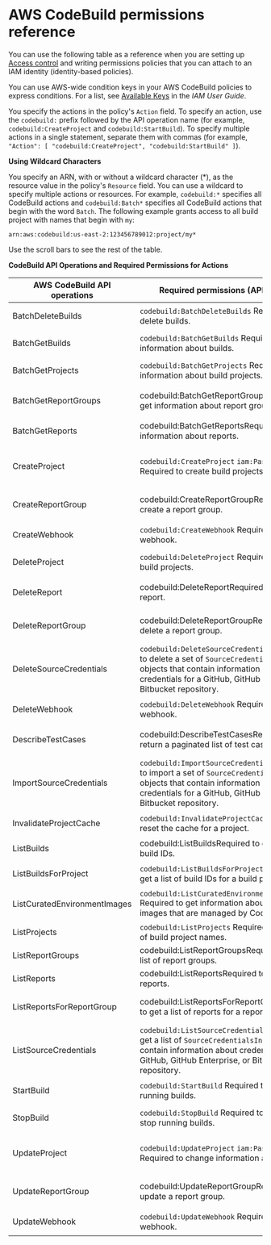 # AWS CodeBuild permissions reference<a name="auth-and-access-control-permissions-reference"></a>

You can use the following table as a reference when you are setting up [Access control](auth-and-access-control.md#access-control) and writing permissions policies that you can attach to an IAM identity \(identity\-based policies\)\. 

You can use AWS\-wide condition keys in your AWS CodeBuild policies to express conditions\. For a list, see [Available Keys](https://docs.aws.amazon.com/IAM/latest/UserGuide/reference_policies_elements.html#AvailableKeys) in the *IAM User Guide*\.

You specify the actions in the policy's `Action` field\. To specify an action, use the `codebuild:` prefix followed by the API operation name \(for example, `codebuild:CreateProject` and `codebuild:StartBuild`\)\. To specify multiple actions in a single statement, separate them with commas \(for example, `"Action": [ "codebuild:CreateProject", "codebuild:StartBuild" ]`\)\.

**Using Wildcard Characters**

You specify an ARN, with or without a wildcard character \(\*\), as the resource value in the policy's `Resource` field\. You can use a wildcard to specify multiple actions or resources\. For example, `codebuild:*` specifies all CodeBuild actions and `codebuild:Batch*` specifies all CodeBuild actions that begin with the word `Batch`\. The following example grants access to all build project with names that begin with `my`: 

```
arn:aws:codebuild:us-east-2:123456789012:project/my*
```

Use the scroll bars to see the rest of the table\.


**CodeBuild API Operations and Required Permissions for Actions**  

| AWS CodeBuild API operations | Required permissions \(API actions\) | Resources | 
| --- | --- | --- | 
| BatchDeleteBuilds |  `codebuild:BatchDeleteBuilds` Required to delete builds\.  |  `arn:aws:codebuild:region-ID:account-ID:project/project-name`  | 
| BatchGetBuilds |  `codebuild:BatchGetBuilds` Required to get information about builds\.  |  `arn:aws:codebuild:region-ID:account-ID:project/project-name`  | 
| BatchGetProjects |  `codebuild:BatchGetProjects` Required to get information about build projects\.  |  `arn:aws:codebuild:region-ID:account-ID:project/project-name`  | 
| BatchGetReportGroups | codebuild:BatchGetReportGroupsRequired to get information about report groups\. | arn:aws:codebuild:region\-ID:account\-ID:report\-group/report\-name | 
| BatchGetReports | codebuild:BatchGetReportsRequired to get information about reports\. |  `arn:aws:codebuild:region-ID:account-ID:report-group/report-name`  | 
| CreateProject |  `codebuild:CreateProject` `iam:PassRole` Required to create build projects\.  |  `arn:aws:codebuild:region-ID:account-ID:project/project-name` `arn:aws:iam:account-ID:role/role-name`  | 
| CreateReportGroup | codebuild:CreateReportGroupRequired to create a report group\. | arn:aws:codebuild:region\-ID:account\-ID:report\-group/report\-name | 
| CreateWebhook |  `codebuild:CreateWebhook` Required to create a webhook\.  |  `arn:aws:codebuild:region-ID:account-ID:project/project-name`  | 
| DeleteProject |  `codebuild:DeleteProject` Required to delete build projects\.  |  `arn:aws:codebuild:region-ID:account-ID:project/project-name`  | 
| DeleteReport | codebuild:DeleteReportRequired to delete a report\. | arn:aws:codebuild:region\-ID:account\-ID:report\-group/report\-name | 
| DeleteReportGroup | codebuild:DeleteReportGroupRequired to delete a report group\. | arn:aws:codebuild:region\-ID:account\-ID:report\-group/report\-name | 
| DeleteSourceCredentials |  `codebuild:DeleteSourceCredentials` Required to delete a set of `SourceCredentialsInfo` objects that contain information about credentials for a GitHub, GitHub Enterprise, or Bitbucket repository\.  |  `*`  | 
| DeleteWebhook |  `codebuild:DeleteWebhook` Required to delete a webhook\.  |  `arn:aws:codebuild:region-ID:account-ID:project/project-name`  | 
| DescribeTestCases | codebuild:DescribeTestCasesRequired to return a paginated list of test cases\. | arn:aws:codebuild:region\-ID:account\-ID:report\-group/report\-name | 
| ImportSourceCredentials |  `codebuild:ImportSourceCredentials` Required to import a set of `SourceCredentialsInfo` objects that contain information about credentials for a GitHub, GitHub Enterprise, or Bitbucket repository\.  |  `*`  | 
| InvalidateProjectCache |  `codebuild:InvalidateProjectCache` Required to reset the cache for a project\.  |  `arn:aws:codebuild:region-ID:account-ID:project/project-name`  | 
| ListBuilds | codebuild:ListBuildsRequired to get a list of build IDs\. |  `*`  | 
| ListBuildsForProject |  `codebuild:ListBuildsForProject` Required to get a list of build IDs for a build project\.  |  `arn:aws:codebuild:region-ID:account-ID:project/project-name`  | 
| ListCuratedEnvironmentImages |  `codebuild:ListCuratedEnvironmentImages` Required to get information about all Docker images that are managed by CodeBuild\.  |  `*` \(required, but does not refer to an addressable AWS resource\)  | 
| ListProjects |  `codebuild:ListProjects` Required to get a list of build project names\.  |  `*`  | 
| ListReportGroups | codebuild:ListReportGroupsRequired to get a list of report groups\. | \* | 
| ListReports | codebuild:ListReportsRequired to get a list of reports\. | \* | 
| ListReportsForReportGroup | codebuild:ListReportsForReportGroupRequired to get a list of reports for a report group\. | arn:aws:codebuild:region\-ID:account\-ID:report\-group/report\-name | 
| ListSourceCredentials |  `codebuild:ListSourceCredentials` Required to get a list of `SourceCredentialsInfo` objects that contain information about credentials for a GitHub, GitHub Enterprise, or Bitbucket repository\.  |  `*`  | 
| StartBuild |  `codebuild:StartBuild` Required to start running builds\.  |  `arn:aws:codebuild:region-ID:account-ID:project/project-name`  | 
| StopBuild |  `codebuild:StopBuild` Required to attempt to stop running builds\.  |  `arn:aws:codebuild:region-ID:account-ID:project/project-name`  | 
| UpdateProject |  `codebuild:UpdateProject` `iam:PassRole` Required to change information about builds\.  |  `arn:aws:codebuild:region-ID:account-ID:project/project-name` `arn:aws:iam:account-ID:role/role-name`  | 
| UpdateReportGroup | codebuild:UpdateReportGroupRequired to update a report group\. | arn:aws:codebuild:region\-ID:account\-ID:report\-group/report\-name | 
| UpdateWebhook |  `codebuild:UpdateWebhook` Required to update a webhook\.  |  `arn:aws:codebuild:region-ID:account-ID:project/project-name`  | 